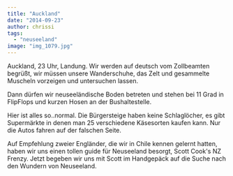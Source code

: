 ```yaml
---
title: "Auckland"
date: "2014-09-23"
author: chrissi
tags: 
  - "neuseeland"
image: "img_1079.jpg"
---
```


Auckland, 23 Uhr, Landung. Wir werden auf deutsch vom Zollbeamten begrüßt, wir müssen unsere Wanderschuhe, das Zelt und gesammelte Muscheln vorzeigen und untersuchen lassen.

Dann dürfen wir neuseeländische Boden betreten und stehen bei 11 Grad in FlipFlops und kurzen Hosen an der Bushaltestelle.

Hier ist alles so..normal. Die Bürgersteige haben keine Schlaglöcher, es gibt Supermärkte in denen man 25 verschiedene Käsesorten kaufen kann. Nur die Autos fahren auf der falschen Seite.

Auf Empfehlung zweier Engländer, die wir in Chile kennen gelernt hatten, haben wir uns einen tollen guide für Neuseeland besorgt, Scott Cook's NZ Frenzy. Jetzt begeben wir uns mit Scott im Handgepäck auf die Suche nach den Wundern von Neuseeland.
